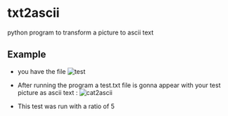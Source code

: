 # txt2ascii
python program to transform a picture to ascii text

## Example 

* you have the file ![test](https://github.com/Matzedragon/txt2ascii/blob/master/test.jpg)
* After running the program a test.txt file is gonna appear with your test picture as ascii text : 
![cat2ascii](https://i.imgur.com/4QDToGj.png)

* This test was run with a ratio of 5
